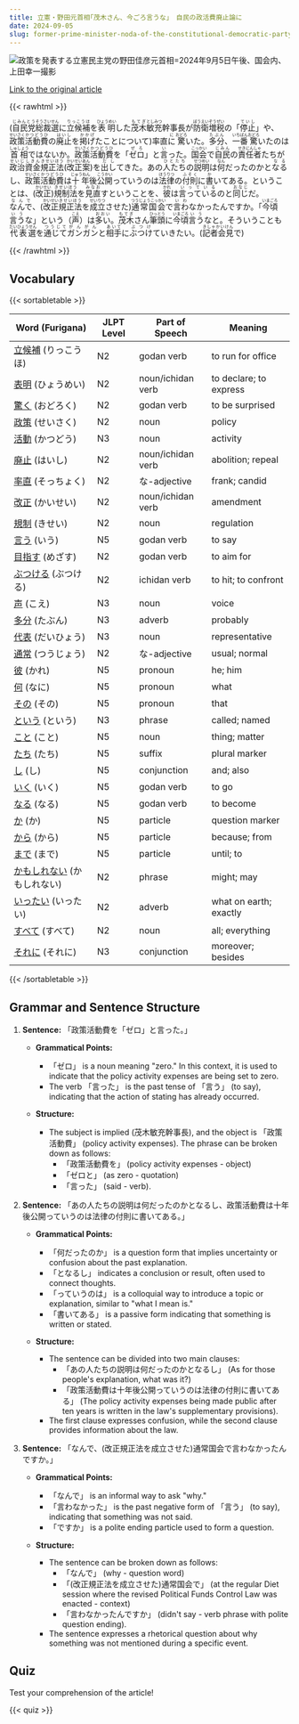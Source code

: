 ```yaml
---
title: 立憲・野田元首相｢茂木さん、今ごろ言うな｣　自民の政活費廃止論に
date: 2024-09-05
slug: former-prime-minister-noda-of-the-constitutional-democratic-party-said-motegi-don-t-say-that-now-regarding-the-liberal-democratic-party-s-argument-for-abolishing-political-activity-expenses
---
```


![政策を発表する立憲民主党の野田佳彦元首相=2024年9月5日午後、国会内、上田幸一撮影](https://www.asahicom.jp/imgopt/img/73c863de65/comm_L/AS20240905002501.jpg "政策を発表する立憲民主党の野田佳彦元首相=2024年9月5日午後、国会内、上田幸一撮影")

[Link to the original article](https://asahi.com/articles/ASS952RFFS95UTFK014M.html?iref=pc_politics_top__n)

{{< rawhtml >}}
<p>(<ruby>自民党<rt>じみんとう</rt></ruby><ruby>総裁選<rt>そうさいせん</rt></ruby>に<ruby>立候補<rt>りっこうほ</rt></ruby>を<ruby>表明<rt>ひょうめい</rt></ruby>した<ruby>茂木<rt>もてぎ</rt></ruby><ruby>敏充<rt>としみつ</rt></ruby>幹事長が<ruby>防衛<rt>ぼうえい</rt></ruby><ruby>増税<rt>ぞうぜい</rt></ruby>の「<ruby>停止<rt>ていし</rt></ruby>」や、<ruby>政策<rt>せいさく</rt></ruby><ruby>活動費<rt>かつどうひ</rt></ruby>の<ruby>廃止<rt>はいし</rt></ruby>を<ruby>掲げ<rt>かかげ</rt></ruby>たことについて)率直<ruby>に<rt>に</rt></ruby><ruby>驚<rt>おどろ</rt></ruby>いた。<ruby>多分<rt>たぶん</rt></ruby>、<ruby>一番<rt>いちばん</rt></ruby><ruby>驚<rt>おどろ</rt></ruby>いたのは<ruby>首相<rt>しゅしょう</rt></ruby>ではないか。<ruby>政策<rt>せいさく</rt></ruby><ruby>活動費<rt>かつどうひ</rt></ruby>を「<ruby>ゼロ<rt>ぜろ</rt></ruby>」と<ruby>言<rt>い</rt></ruby>った。<ruby>国会<rt>こっかい</rt></ruby>で<ruby>自民<rt>じみん</rt></ruby>の<ruby>責任者<rt>せきにんしゃ</rt></ruby>たちが<ruby>政治資金<rt>せいじしきん</rt></ruby><ruby>規正法<rt>きせいほう</rt></ruby>(<ruby>改正案<rt>かいせいあん</rt></ruby>)を<ruby>出し<rt>だし</rt></ruby>てきた。あの<ruby>人たち<rt>ひとたち</rt></ruby>の<ruby>説明<rt>せつめい</rt></ruby>は<ruby>何<rt>なん</rt></ruby>だったのかと<ruby>なる<rt>なる</rt></ruby>し、<ruby>政策<rt>せいさく</rt></ruby><ruby>活動費<rt>かつどうひ</rt></ruby>は<ruby>十年<rt>じゅうねん</rt></ruby>後<ruby>公開<rt>こうかい</rt></ruby>っていうのは<ruby>法律<rt>ほうりつ</rt></ruby>の<ruby>付則<rt>ふそく</rt></ruby>に<ruby>書<rt>か</rt></ruby>いてある。ということは、(<ruby>改正<rt>かいせい</rt></ruby>)<ruby>規制法<rt>きせいほう</rt></ruby>を<ruby>見直<rt>みなお</rt></ruby>すということを、<ruby>彼<rt>かれ</rt></ruby>は<ruby>言っている<rt>いっている</rt></ruby>のと<ruby>同じ<rt>おなじ</rt></ruby>だ。<ruby>なんで<rt>なんで</rt></ruby>、(<ruby>改正<rt>かいせい</rt></ruby><ruby>規正法<rt>きせいほう</rt></ruby>を<ruby>成立<rt>せいりつ</rt></ruby>させた)<ruby>通常国会<rt>つうじょうこっかい</rt></ruby>で<ruby>言わ<rt>いわ</rt></ruby>なかったんですか。「<ruby>今頃<rt>いまごろ</rt></ruby><ruby>言う<rt>いう</rt></ruby>な」という（<ruby>声<rt>こえ</rt></ruby>）は<ruby>多い<rt>おおい</rt></ruby>。<ruby>茂木<rt>もてぎ</rt></ruby>さん<ruby>筆頭<rt>ひっとう</rt></ruby>に<ruby>今頃<rt>いまごろ</rt></ruby><ruby>言う<rt>いう</rt></ruby>なと。そういうことも<ruby>代表選<rt>だいひょうせん</rt></ruby>を<ruby>通じて<rt>つうじて</rt></ruby><ruby>ガンガン<rt>がんがん</rt></ruby>と<ruby>相手<rt>あいて</rt></ruby>に<ruby>ぶつけ<rt>ぶつけ</rt></ruby>ていきたい。(<ruby>記者会見<rt>きしゃかいけん</rt></ruby>で)</p>
{{< /rawhtml >}}

## Vocabulary


{{< sortabletable >}}

| Word (Furigana)         | JLPT Level | Part of Speech         | Meaning                          |
|-------------------------|------------|-------------------------|----------------------------------|
|[立候補](https://jisho.org/search/%E7%AB%8B%E5%80%99%E8%A3%9C) (りっこうほ)| N2         | godan verb              | to run for office                |
|[表明](https://jisho.org/search/%E8%A1%A8%E6%98%8E) (ひょうめい)| N2         | noun/ichidan verb       | to declare; to express           |
|[驚く](https://jisho.org/search/%E9%A9%9A%E3%81%8F) (おどろく)| N2         | godan verb              | to be surprised                  |
|[政策](https://jisho.org/search/%E6%94%BF%E7%AD%96) (せいさく)| N2         | noun                    | policy                           |
|[活動](https://jisho.org/search/%E6%B4%BB%E5%8B%95) (かつどう)| N3         | noun                    | activity                         |
|[廃止](https://jisho.org/search/%E5%BB%83%E6%AD%A2) (はいし)| N2         | noun/ichidan verb       | abolition; repeal                |
|[率直](https://jisho.org/search/%E7%8E%87%E7%9B%B4) (そっちょく)| N2         | な-adjective            | frank; candid                    |
|[改正](https://jisho.org/search/%E6%94%B9%E6%AD%A3) (かいせい)| N2         | noun/ichidan verb       | amendment                        |
|[規制](https://jisho.org/search/%E8%A6%8F%E5%88%B6) (きせい)| N2         | noun                    | regulation                       |
|[言う](https://jisho.org/search/%E8%A8%80%E3%81%86) (いう)| N5         | godan verb              | to say                           |
|[目指す](https://jisho.org/search/%E7%9B%AE%E6%8C%87%E3%81%99) (めざす)| N2         | godan verb              | to aim for                       |
|[ぶつける](https://jisho.org/search/%E3%81%B6%E3%81%A4%E3%81%91%E3%82%8B) (ぶつける)| N2         | ichidan verb            | to hit; to confront              |
|[声](https://jisho.org/search/%E5%A3%B0) (こえ)| N3         | noun                    | voice                            |
|[多分](https://jisho.org/search/%E5%A4%9A%E5%88%86) (たぶん)| N3         | adverb                  | probably                         |
|[代表](https://jisho.org/search/%E4%BB%A3%E8%A1%A8) (だいひょう)| N3         | noun                    | representative                   |
|[通常](https://jisho.org/search/%E9%80%9A%E5%B8%B8) (つうじょう)| N2         | な-adjective            | usual; normal                    |
|[彼](https://jisho.org/search/%E5%BD%BC) (かれ)| N5         | pronoun                 | he; him                          |
|[何](https://jisho.org/search/%E4%BD%95) (なに)| N5         | pronoun                 | what                             |
|[その](https://jisho.org/search/%E3%81%9D%E3%81%AE) (その)| N5         | pronoun                 | that                             |
|[という](https://jisho.org/search/%E3%81%A8%E3%81%84%E3%81%86) (という)| N3         | phrase                  | called; named                    |
|[こと](https://jisho.org/search/%E3%81%93%E3%81%A8) (こと)| N5         | noun                    | thing; matter                    |
|[たち](https://jisho.org/search/%E3%81%9F%E3%81%A1) (たち)| N5         | suffix                  | plural marker                    |
|[し](https://jisho.org/search/%E3%81%97) (し)| N5         | conjunction             | and; also                        |
|[いく](https://jisho.org/search/%E3%81%84%E3%81%8F) (いく)| N5         | godan verb              | to go                            |
|[なる](https://jisho.org/search/%E3%81%AA%E3%82%8B) (なる)| N5         | godan verb              | to become                        |
|[か](https://jisho.org/search/%E3%81%8B) (か)| N5         | particle                | question marker                  |
|[から](https://jisho.org/search/%E3%81%8B%E3%82%89) (から)| N5         | particle                | because; from                    |
|[まで](https://jisho.org/search/%E3%81%BE%E3%81%A7) (まで)| N5         | particle                | until; to                        |
|[かもしれない](https://jisho.org/search/%E3%81%8B%E3%82%82%E3%81%97%E3%82%8C%E3%81%AA%E3%81%84) (かもしれない)| N2     | phrase                  | might; may                       |
|[いったい](https://jisho.org/search/%E3%81%84%E3%81%A3%E3%81%9F%E3%81%84) (いったい)| N2         | adverb                  | what on earth; exactly           |
|[すべて](https://jisho.org/search/%E3%81%99%E3%81%B9%E3%81%A6) (すべて)| N2         | noun                    | all; everything                  |
|[それに](https://jisho.org/search/%E3%81%9D%E3%82%8C%E3%81%AB) (それに)| N3         | conjunction             | moreover; besides                |

{{< /sortabletable >}}


## Grammar and Sentence Structure

1. **Sentence:** 「政策活動費を「ゼロ」と言った。」

   - **Grammatical Points:** 
     - 「ゼロ」 is a noun meaning "zero." In this context, it is used to indicate that the policy activity expenses are being set to zero.
     - The verb 「言った」 is the past tense of 「言う」 (to say), indicating that the action of stating has already occurred.

   - **Structure:** 
     - The subject is implied (茂木敏充幹事長), and the object is 「政策活動費」 (policy activity expenses). The phrase can be broken down as follows:
       - 「政策活動費を」 (policy activity expenses - object)
       - 「ゼロと」 (as zero - quotation)
       - 「言った」 (said - verb).

2. **Sentence:** 「あの人たちの説明は何だったのかとなるし、政策活動費は十年後公開っていうのは法律の付則に書いてある。」

   - **Grammatical Points:**
     - 「何だったのか」 is a question form that implies uncertainty or confusion about the past explanation.
     - 「となるし」 indicates a conclusion or result, often used to connect thoughts.
     - 「っていうのは」 is a colloquial way to introduce a topic or explanation, similar to "what I mean is."
     - 「書いてある」 is a passive form indicating that something is written or stated.

   - **Structure:**
     - The sentence can be divided into two main clauses:
       - 「あの人たちの説明は何だったのかとなるし」 (As for those people's explanation, what was it?)
       - 「政策活動費は十年後公開っていうのは法律の付則に書いてある」 (The policy activity expenses being made public after ten years is written in the law's supplementary provisions).
     - The first clause expresses confusion, while the second clause provides information about the law.

3. **Sentence:** 「なんで、(改正規正法を成立させた)通常国会で言わなかったんですか。」

   - **Grammatical Points:**
     - 「なんで」 is an informal way to ask "why."
     - 「言わなかった」 is the past negative form of 「言う」 (to say), indicating that something was not said.
     - 「ですか」 is a polite ending particle used to form a question.

   - **Structure:**
     - The sentence can be broken down as follows:
       - 「なんで」 (why - question word)
       - 「(改正規正法を成立させた)通常国会で」 (at the regular Diet session where the revised Political Funds Control Law was enacted - context)
       - 「言わなかったんですか」 (didn't say - verb phrase with polite question ending).
     - The sentence expresses a rhetorical question about why something was not mentioned during a specific event.

## Quiz

Test your comprehension of the article!

{{< quiz >}}